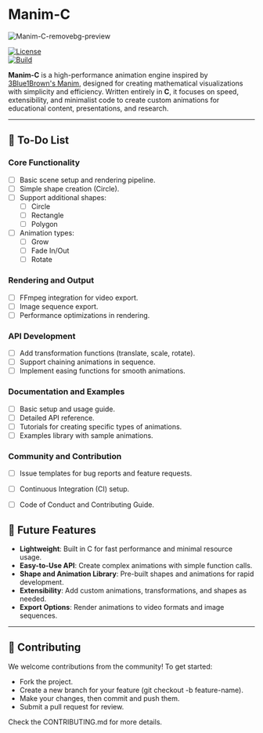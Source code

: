 # Manim-C
![Manim-C-removebg-preview](https://github.com/user-attachments/assets/98c84bd2-1209-427b-aa92-043e328769d4)


[![License](https://img.shields.io/badge/license-MIT-blue.svg)](LICENSE)  
[![Build](https://img.shields.io/github/workflow/status/yourusername/manim-c/Build%20Project/main)](https://github.com/yourusername/manim-c/actions)  

**Manim-C** is a high-performance animation engine inspired by [3Blue1Brown's Manim](https://github.com/3b1b/manim), designed for creating mathematical visualizations with simplicity and efficiency. Written entirely in **C**, it focuses on speed, extensibility, and minimalist code to create custom animations for educational content, presentations, and research.  

---

## 🚧 To-Do List  

### Core Functionality  
- [ ] Basic scene setup and rendering pipeline.  
- [ ] Simple shape creation (Circle).  
- [ ] Support additional shapes:  
  - [ ] Circle  
  - [ ] Rectangle  
  - [ ] Polygon  
- [ ] Animation types:  
  - [ ] Grow  
  - [ ] Fade In/Out  
  - [ ] Rotate  

### Rendering and Output  
- [ ] FFmpeg integration for video export.  
- [ ] Image sequence export.  
- [ ] Performance optimizations in rendering.  

### API Development  
- [ ] Add transformation functions (translate, scale, rotate).  
- [ ] Support chaining animations in sequence.  
- [ ] Implement easing functions for smooth animations.  

### Documentation and Examples  
- [ ] Basic setup and usage guide.  
- [ ] Detailed API reference.  
- [ ] Tutorials for creating specific types of animations.  
- [ ] Examples library with sample animations.  

### Community and Contribution  
- [ ] Issue templates for bug reports and feature requests.  
- [ ] Continuous Integration (CI) setup.  
- [ ] Code of Conduct and Contributing Guide.  


## 🎨 Future Features  
- **Lightweight**: Built in C for fast performance and minimal resource usage.
- **Easy-to-Use API**: Create complex animations with simple function calls.
- **Shape and Animation Library**: Pre-built shapes and animations for rapid development.
- **Extensibility**: Add custom animations, transformations, and shapes as needed.
- **Export Options**: Render animations to video formats and image sequences.

---

## 🙌 Contributing

We welcome contributions from the community! To get started:
- Fork the project.
- Create a new branch for your feature (git checkout -b feature-name).
- Make your changes, then commit and push them.
- Submit a pull request for review.

Check the CONTRIBUTING.md for more details.
